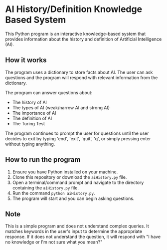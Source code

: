 # AI History/Definition Knowledge Based System

This Python program is an interactive knowledge-based system that provides information about the history and definition of Artificial Intelligence (AI).

## How it works

The program uses a dictionary to store facts about AI. The user can ask questions and the program will respond with relevant information from the dictionary.

The program can answer questions about:

- The history of AI
- The types of AI (weak/narrow AI and strong AI)
- The importance of AI
- The definition of AI
- The Turing Test

The program continues to prompt the user for questions until the user decides to exit by typing 'end', 'exit', 'quit', 'q', or simply pressing enter without typing anything.

## How to run the program

1. Ensure you have Python installed on your machine.
2. Clone this repository or download the `aiHistory.py` file.
3. Open a terminal/command prompt and navigate to the directory containing the `aiHistory.py` file.
4. Run the command `python aiHistory.py`.
5. The program will start and you can begin asking questions.

## Note

This is a simple program and does not understand complex queries. It matches keywords in the user's input to determine the appropriate response. If it does not understand the question, it will respond with "I have no knowledge or I'm not sure what you mean?"

